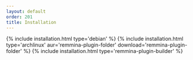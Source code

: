 ```yaml
---
layout: default
order: 201
title: Installation
---
```

{% include installation.html type='debian' %}
{% include installation.html type='archlinux' aur='remmina-plugin-folder' download='remmina-plugin-folder' %}
{% include installation.html type='remmina-plugin-builder' %}
